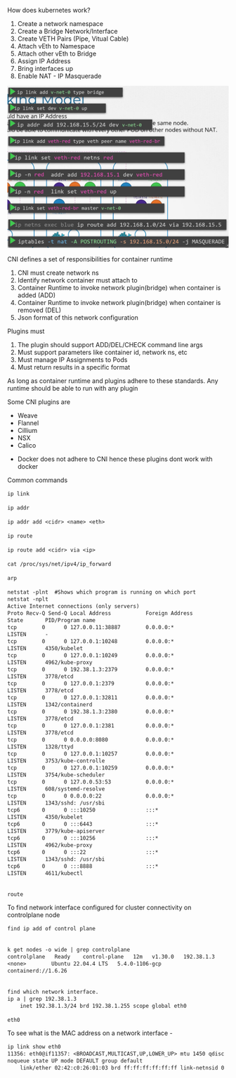 How does kubernetes work?

1. Create a network namespace
2. Create a Bridge Network/Interface
3. Create VETH Pairs (Pipe, Vitual Cable)
4. Attach vEth to Namespace
5. Attach other vEth to Bridge
6. Assign IP Address
7. Bring interfaces up
8. Enable NAT - IP Masquerade

![alt text](image.png)

CNI defines a set of responsibilities for container runtime

1. CNI must create network ns 
2. Identify network container must attach to
3. Container Runtime to invoke network plugin(bridge) when container is added (ADD)
4. Container Runtime to invoke network plugin(bridge) when container is removed (DEL)
5. Json format of this network configuration

Plugins must
1. The plugin should support ADD/DEL/CHECK  command line args 
2. Must support parameters like container id, network ns, etc
3. Must manage IP Assignments to Pods
4. Must return results in a specific format

As long as container runtime and plugins adhere to these standards.
Any runtime should be able to run with any plugin

Some CNI plugins are 
- Weave
- Flannel
- Cillium
- NSX
- Calico

* Docker does not adhere to CNI
hence these plugins dont work with docker



Common commands

```
ip link

ip addr

ip addr add <cidr> <name> <eth>

ip route

ip route add <cidr> via <ip>

cat /proc/sys/net/ipv4/ip_forward

arp

netstat -plnt  #Shows which program is running on which port
netstat -nplt
Active Internet connections (only servers)
Proto Recv-Q Send-Q Local Address           Foreign Address         State       PID/Program name    
tcp        0      0 127.0.0.11:38887        0.0.0.0:*               LISTEN      -                   
tcp        0      0 127.0.0.1:10248         0.0.0.0:*               LISTEN      4350/kubelet        
tcp        0      0 127.0.0.1:10249         0.0.0.0:*               LISTEN      4962/kube-proxy     
tcp        0      0 192.38.1.3:2379         0.0.0.0:*               LISTEN      3778/etcd           
tcp        0      0 127.0.0.1:2379          0.0.0.0:*               LISTEN      3778/etcd           
tcp        0      0 127.0.0.1:32811         0.0.0.0:*               LISTEN      1342/containerd     
tcp        0      0 192.38.1.3:2380         0.0.0.0:*               LISTEN      3778/etcd           
tcp        0      0 127.0.0.1:2381          0.0.0.0:*               LISTEN      3778/etcd           
tcp        0      0 0.0.0.0:8080            0.0.0.0:*               LISTEN      1328/ttyd           
tcp        0      0 127.0.0.1:10257         0.0.0.0:*               LISTEN      3753/kube-controlle 
tcp        0      0 127.0.0.1:10259         0.0.0.0:*               LISTEN      3754/kube-scheduler 
tcp        0      0 127.0.0.53:53           0.0.0.0:*               LISTEN      608/systemd-resolve 
tcp        0      0 0.0.0.0:22              0.0.0.0:*               LISTEN      1343/sshd: /usr/sbi 
tcp6       0      0 :::10250                :::*                    LISTEN      4350/kubelet        
tcp6       0      0 :::6443                 :::*                    LISTEN      3779/kube-apiserver 
tcp6       0      0 :::10256                :::*                    LISTEN      4962/kube-proxy     
tcp6       0      0 :::22                   :::*                    LISTEN      1343/sshd: /usr/sbi 
tcp6       0      0 :::8888                 :::*                    LISTEN      4611/kubectl   


route
```

To find network interface configured for cluster connectivity on controlplane node
```
find ip add of control plane


k get nodes -o wide | grep controlplane
controlplane   Ready    control-plane   12m   v1.30.0   192.38.1.3    <none>        Ubuntu 22.04.4 LTS   5.4.0-1106-gcp   containerd://1.6.26


find which network interface.
ip a | grep 192.38.1.3
    inet 192.38.1.3/24 brd 192.38.1.255 scope global eth0

eth0
```

To see what is the MAC address on a network interface - 

```
ip link show eth0
11356: eth0@if11357: <BROADCAST,MULTICAST,UP,LOWER_UP> mtu 1450 qdisc noqueue state UP mode DEFAULT group default 
    link/ether 02:42:c0:26:01:03 brd ff:ff:ff:ff:ff:ff link-netnsid 0
```


